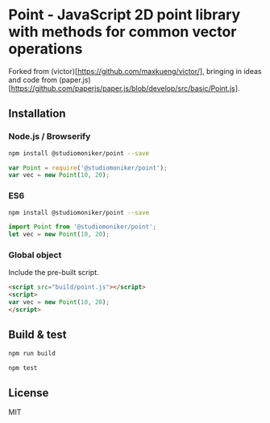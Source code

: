 # Point - JavaScript 2D point library with methods for common vector operations

Forked from (victor)[https://github.com/maxkueng/victor/], bringing in ideas and code from (paper.js)[https://github.com/paperjs/paper.js/blob/develop/src/basic/Point.js].

## Installation

### Node.js / Browserify

```bash
npm install @studiomoniker/point --save
```

```javascript
var Point = require('@studiomoniker/point');
var vec = new Point(10, 20);
```

### ES6

```bash
npm install @studiomoniker/point --save
```

```javascript
import Point from '@studiomoniker/point';
let vec = new Point(10, 20);
```

### Global object

Include the pre-built script.

```html
<script src="build/point.js"></script>
<script>
var vec = new Point(10, 20);
</script>
```

## Build & test

```bash
npm run build
```

```bash
npm test
```

## License

MIT
